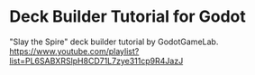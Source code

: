 # Deck Builder Tutorial for Godot

"Slay the Spire" deck builder tutorial by GodotGameLab. https://www.youtube.com/playlist?list=PL6SABXRSlpH8CD71L7zye311cp9R4JazJ

